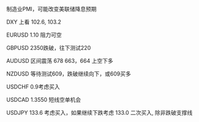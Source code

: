 
制造业PMI，可能改变美联储降息预期


DXY 上看 102.6, 103.2

EURUSD 1.10 阻力可空

GBPUSD 2350跌破，往下测试220

AUDUSD 区间震荡 678  663，664 上空下多

NZDUSD 等待测试609，跌破继续向下，或609买多

USDCHF 0.9考虑买入

USDCAD 1.3550 短线空单机会

USDJPY 133.6 考虑买入，如果继续下跌考虑 133.0 二次买入, 除非跌破支撑线



